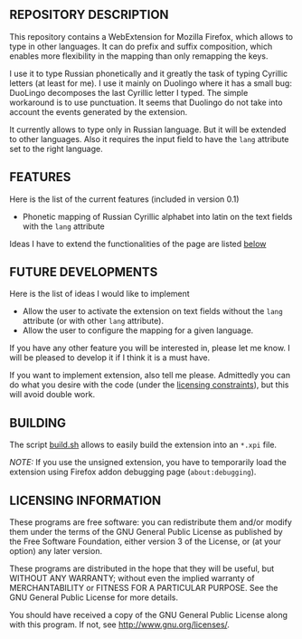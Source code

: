 REPOSITORY DESCRIPTION
----------------------

This repository contains a WebExtension for Mozilla Firefox, which allows
to type in other languages. It can do prefix and suffix composition, which
enables more flexibility in the mapping than only remapping the keys.

I use it to type Russian phonetically and it greatly the task of typing Cyrillic
letters (at least for me). I use it mainly on Duolingo where it has a small bug:
DuoLingo decomposes the last Cyrillic letter I typed. The simple workaround is to
use punctuation. It seems that Duolingo do not take into account the events
generated by the extension.

It currently allows to type only in Russian language. But it will be extended
to other languages. Also it requires the input field to have the `lang` attribute
set to the right language.

FEATURES
--------

Here is the list of the current features (included in version 0.1)
- Phonetic mapping of Russian Cyrillic alphabet into latin on the text fields with
the `lang` attribute

Ideas I have to extend the functionalities of the page are listed
[below](#future-developments)

FUTURE DEVELOPMENTS
-------------------

Here is the list of ideas I would like to implement
- Allow the user to activate the extension on text fields without the `lang` attribute
(or with other `lang` attribute).
- Allow the user to configure the mapping for a given language.

If you have any other feature you will be interested in, please let me know.
I will be pleased to develop it if I think it is a must have.

If you want to implement extension, also tell me please. Admittedly you
can do what you desire with the code (under the
[licensing constraints](#licensing-information)), but this will avoid double work.


BUILDING
--------

The script [build.sh](https://github.com/pasccom/KeyboardCompositor/blob/master/build.sh)
allows to easily build the extension into an `*.xpi` file.

*NOTE:* If you use the unsigned extension, you have to temporarily load the extension using
Firefox addon debugging page (`about:debugging`).

LICENSING INFORMATION
---------------------
These programs are free software: you can redistribute them and/or modify
them under the terms of the GNU General Public License as published by
the Free Software Foundation, either version 3 of the License, or
(at your option) any later version.

These programs are distributed in the hope that they will be useful,
but WITHOUT ANY WARRANTY; without even the implied warranty of
MERCHANTABILITY or FITNESS FOR A PARTICULAR PURPOSE.  See the
GNU General Public License for more details.

You should have received a copy of the GNU General Public License
along with this program. If not, see <http://www.gnu.org/licenses/>.
